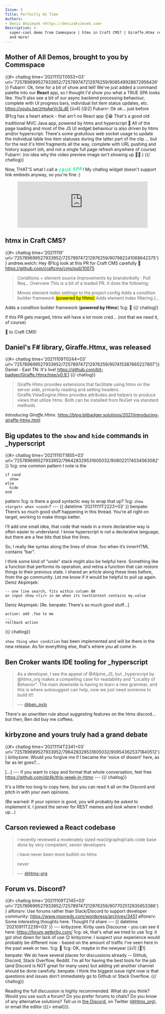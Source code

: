 ```yaml
---
Issue: 5
Title: Perfectly On Time
Authors:
- Deniz Akşimşek <https://denizaksimsek.com>
Description: >-
  super-cool demo from Commspace | htmx in Craft CMS? | Giraffe.Htmx released |
  and more!
---
```



## Mother of All Demos, brought to you by Commspace

{{#> chatlog time='20211112T0553+03' url='725789699527933952/725789747212976259/908549928672956426'}}
Fubarrr: Ok, time for a bit of show and tell! We've just added a command palette
  into our **React** app, so I thought I'd show you what a TRUE SPA looks like. 
  You'll also see a bit of our async backend processing behaviour, complete with
  UI progress bars, individual list item status updates, etc. 
  https://youtu.be/zHoAwVcSLdE [👍4] [😲2]
Fubarrr: Ok ok... just before @1cg has a heart attack - that ain't no React app 
  ☝️😁   That's a good old traditional MVC Java app, powered by htmx and 
  hyperscript 💪 All of the page loading and most of the JS UI widget behaviour 
  is also driven by htmx and/or hyperscript. There's some gratuitous web socket 
  usage to update the individual table line item statuses during the latter part
  of the clip ... but for the rest it's html fragments all the way, complete 
  with URL pushing and history support (oh, and not a single full page refresh 
  anywhere of course) 
Fubarrr: (no idea why the video preview image isn't showing up 🤷‍♂️ )
{{/ chatlog}}

Now, THAT'S what I call a 
<b style="letter-spacing:.1em; font-style:italic; color:#0f8; 
transform:rotate(-5deg); display:inline-block;">TRUE SPA</b>!
My chatlog widget doesn't support link embeds anyway, so you're fine :) 

<figure class="youtube-embed">
  <iframe width="100%" height="auto" src="https://www.youtube-nocookie.com/embed/zHoAwVcSLdE" title="YouTube video player" frameborder="0" allow="accelerometer; autoplay; clipboard-write; encrypted-media; gyroscope; picture-in-picture" allowfullscreen></iframe>
</figure>


## htmx in Craft CMS?

{{#> chatlog time='20211110' url='725789699527933952/725789747212976259/907982241068642375'}}
andrew.welch: Hey @1cg look at this PR for Craft CMS carefully 🙂 
  <https://github.com/craftcms/cms/pull/10075>
  
  > Conditions + element source improvements by brandonkelly · Pull Req...
  > Overview
  > This is a bit of a loaded PR. It does the following:
  > 
  > Moves element index settings to the project config
  > Adds a condition builder framework <mark>(powered by Htmx)</mark>
  > Adds element index filtering (...

  Adds a condition builder framework (**powered by Htmx**)
1cg: 🤯
{{/ chatlog}}

If this PR gets merged, htmx will have a lot more cred... (not that we need it,
of course)

💙 to Craft CMS!


## Daniel's F# library, Giraffe.Htmx, was released

{{#> chatlog time='20211109T0244+03' url='725789699527933952/725789747212976259/907415387665227807'}}
Daniel - East TN: It's live! <https://github.com/bit-badger/Giraffe.Htmx/tree/v0.9.1>
{{/ chatlog}}

> Giraffe.Htmx provides extensions that facilitate using htmx on the server 
> side, primarily reading and setting headers. Giraffe.ViewEngine.Htmx provides
> attributes and helpers to produce views that utilize htmx. Both can be
> installed from NuGet via standard methods.

<cite>Introducing Giraffe.Htmx</cite>. <https://blog.bitbadger.solutions/2021/introducing-giraffe-htmx.html>


## Big updates to the `show` and `hide` commands in _hyperscript

{{#> chatlog time='20211110T1855+03' url='725789699527933952/796428329531605032/908022174034563082'}}
1cg: one common pattern I note is the
  ~~~ hyperscript
  if cond
    show
  else
    hide
  end
  ~~~
  pattern
1cg: is there a good syntactic way to wrap that up?
1cg: `show <target> when <cond>`?
--- {{ datetime '20211111T2223+03' }}
benpate: There’s so much good stuff happening in this thread. You’re all right 
  on target, working to make things better.
  
  I’ll add one small idea, that code that reads in a more declarative way is 
  often easier to understand. I know hyperscript is not a declarative language, 
  but there are a few bits that blue the lines.
  
  So, I really like syntax along the lines of show .foo when it’s innerHTML 
  contains “bar”.
  
  I think some kind of “undo” stack might also be helpful here. Something like a 
  function that performs its operation, and retina a function that can restore 
  things to their previous state.   I shared an article along these lines 
  before, from the go community. Let me know if it would be helpful to pull up 
  again.
Deniz Akşimşek:
  ~~~ hyperscript
  -- one line search, fits within column 80
  on input show <li/> in me when its textContent contains my.value
  ~~~
Deniz Akşimşek: [Re. benpate: There's so much good stuff...]
  ~~~ hyperscript
  action: add .foo to me
  ...
  rollback action
  ~~~
{{/ chatlog}}

`show thing when condition` has been implemented and will be there in the new
release. As for everything else, that's where you all come in.


## Ben Croker wants IDE tooling for _hyperscript

> As a developer, I see the appeal of @Alpine_JS, but \_hyperscript by @htmx_org
> makes a compelling case for readability and “Locality of Behavior”. The main
> downside is having to learn a new grammar, and this is where autosuggest can
> help, now we just need someone to build it!!
> <footer>
>
> --- [@ben_pylo](https://twitter.com/ben_pylo/status/1457824185514872843)
> </footer>

There's an unwritten rule about suggesting features on the htmx discord... but 
then, Ben did buy me coffees.


## kirbyzone and yours truly had a grand debate

{{#> chatlog time='20211114T2341+03' url='725789699527933952/796428329531605032/909543625371840512'}}
kirbyzone: Would you forgive me if I became the ‘voice of dissent’ here, as far 
  as let goes?…
  
  [...]
--- if you want to copy and format that whole conversation, feel free <https://github.com/dz4k/this-week-in-htmx> ---
{{/ chatlog}}

It's a little too long to copy here, but you can read it all on the Discord and
pitch in with your own opinions. 

(Be warned: If your opinion is good, you will probably be asked to implement it. 
I joined the server for REST memes and look where I ended up...)


## Carson reviewed a React codebase

> i recently reviewed a moderately sized react/graphql/rails code base done by
> very competent, senior developers
> 
> i have never been more bullish on htmx
> 
> *never*
> <footer>
> 
> --- [@htmx-org](https://twitter.com/htmx_org/status/1458114703444660226)
> </footer>


## Forum vs. Discord?

{{#> chatlog time='20211109T2145+03' url='725789699527933952/725789747212976259/907702512935653386'}}
alfonsrv: Use forums rather than Slack/Discord to support developer community: <https://www.mooreds.com/wordpress/archives/3451>
alfonsrv: Some interesting thoughts here. Thought I'd share
--- {{ datetime '20210911T2239+03' }} ---
kirbyzone: Kirby uses Discourse - you can see it here: https://forum.getkirby.com/
1cg: ok, that's what we tried to use
1cg: it got shut down for lack of use 😑
kirbyzone: I suspect your experience would probably be different now - based on 
  the amount of traffic I’ve seen here in the past week or two.
1cg: 🙂
1cg: OK, maybe in the newyear [👍1] [🎉1]
benpate: We do have several places for discussions already -- Github, Discord, 
  Stack Overflow, Reddit.  I'm all for having the best tools for the job (and 
  Discord is NOT great for many uses) but adding yet another channel should be 
  done carefully. 
benpate: I think the biggest issue right now is that questions and issues don't 
  immediately go to Github or Stack Overflow.
{{/ chatlog}}

Reading the full discussion is highly recommended. What do you think? Would you
use such a forum? Do you prefer forums to chats? Do you know of any alternative
solutions? Tell us in [the Discord][], on Twitter ([@htmx_org][]), or email the 
editor ({{> email}}).

[the Discord]: https://htmx.org/discord
[@htmx_org]: https://twitter.com/htmx_org
